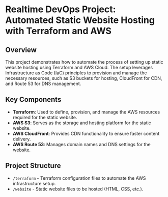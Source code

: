 # Realtime DevOps Project: Automated Static Website Hosting with Terraform and AWS

## Overview
This project demonstrates how to automate the process of setting up static website hosting using Terraform and AWS Cloud. The setup leverages Infrastructure as Code (IaC) principles to provision and manage the necessary resources, such as S3 buckets for hosting, CloudFront for CDN, and Route 53 for DNS management.

## Key Components
- **Terraform**: Used to define, provision, and manage the AWS resources required for the static website.
- **AWS S3**: Serves as the storage and hosting platform for the static website.
- **AWS CloudFront**: Provides CDN functionality to ensure faster content delivery.
- **AWS Route 53**: Manages domain names and DNS settings for the website.
  
## Project Structure
- `/terraform` - Terraform configuration files to automate the AWS infrastructure setup.
- `/website` - Static website files to be hosted (HTML, CSS, etc.).


